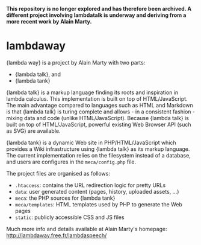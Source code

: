 **This repository is no longer explored and has therefore been archived. A different project involving lambdatalk is underway and deriving from a more recent work by Alain Marty.**


# lambdaway

{lambda way} is a project by Alain Marty with two parts:

  - {lambda talk}, and
  - {lambda tank}

{lambda talk} is a markup language finding its roots and inspiration in lambda calculus. This implementation is built on top of HTML/JavaScript. The main advantage compared to languages such as HTML and Markdown is that {lambda talk} is turing complete and allows - in a consistent fashion - mixing data and code (unlike HTML/JavaScript). Because {lambda talk} is built on top of HTML/JavaScript, powerful existing Web Browser API (such as SVG) are available.

{lambda tank} is a dynamic Web site in PHP/HTML/JavaScript which provides a Wiki infrastructure using {lambda talk} as its markup language. The current implementation relies on the filesystem instead of a database, and users are configures in the `meca/config.php` file.

The project files are organised as follows:

  - `.htaccess`: contains the URL redirection logic for pretty URLs
  - `data`: user generated content (pages, history, uploaded assets, …)
  - `meca`: the PHP sources for {lambda tank}
  - `meca/templates`: HTML templates used by PHP to generate the Web pages
  - `static`: publicly accessible CSS and JS files

Much more info and details available at Alain Marty's homepage: http://lambdaway.free.fr/lambdaspeech/
